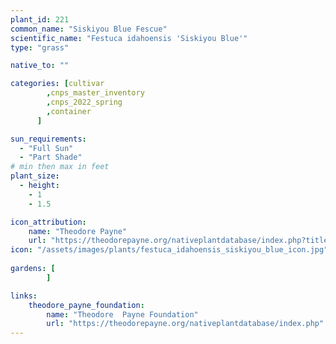 ```yaml
---
plant_id: 221 
common_name: "Siskiyou Blue Fescue"
scientific_name: "Festuca idahoensis 'Siskiyou Blue'"
type: "grass"

native_to: ""

categories: [cultivar
        ,cnps_master_inventory
        ,cnps_2022_spring
        ,container
      ]

sun_requirements:
  - "Full Sun"
  - "Part Shade"
# min then max in feet
plant_size:
  - height: 
    - 1
    - 1.5 

icon_attribution: 
    name: "Theodore Payne"
    url: "https://theodorepayne.org/nativeplantdatabase/index.php?title=Festuca_idahoensis_%27Siskiyou_Blue%27"
icon: "/assets/images/plants/festuca_idahoensis_siskiyou_blue_icon.jpg"
 
gardens: [
        ]

links: 
    theodore_payne_foundation: 
        name: "Theodore  Payne Foundation"
        url: "https://theodorepayne.org/nativeplantdatabase/index.php"
---
```








